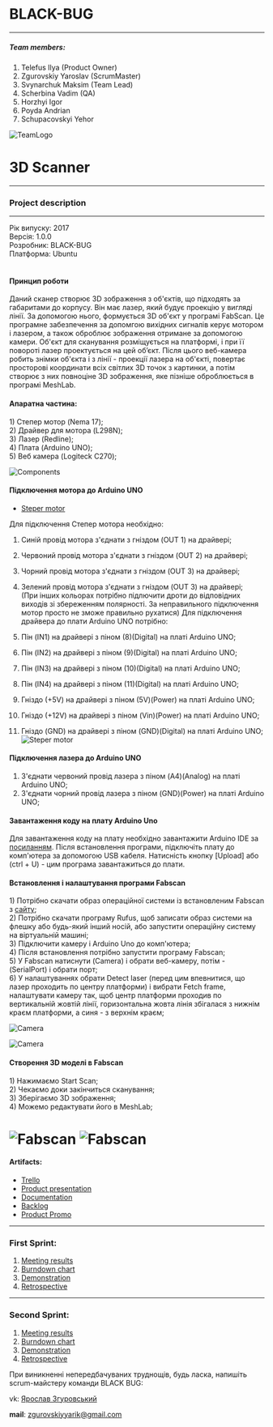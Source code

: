 # BLACK-BUG
* * *
##### Team members:   

1. Telefus Ilya (Product Owner)
2. Zgurovskiy Yaroslav (ScrumMaster)
3. Svynarchuk Maksim (Team Lead)
4. Scherbina Vadim (QA)
5. Horzhyi Igor
6. Poyda Andrian
7. Schupacovskyi Yehor

![TeamLogo](https://github.com/Valzavator/Black-Bug/blob/master/pictures/logo000.png)

# 3D Scanner
* * *
### Project description  


* * *
Рік випуску: 2017<br/>
Версія: 1.0.0<br/>
Розробник: BLACK-BUG<br/>
Платформа: Ubuntu<br/>
<br/>
<h4>Принцип роботи</h4>
Даний сканер створює 3D зображення з об'єктів, що підходять за габаритами до корпусу. Він має лазер, який будує проекцію у вигляді лінії. За допомогою нього, формується 3D об'єкт у програмі FabScan. Це програмне забезпечення за допомгою вихідних сигналів керує мотором і лазером, а також оброблює зображення отримане за допомогою камери. Об'єкт для сканування розміщується на платформі, і при її повороті лазер проектується на цей об’єкт. Після цього веб-камера робить знімки об'єкта і з лінії - проекції лазера на об'єкті, повертає просторові координати всіх світлих 3D точок з картинки, а потім створює з них повноціне 3D зображення, яке пізніше оброблюється в програмі MeshLab.


<h4>Апаратна частина:</h4>
1) Степер мотор (Nema 17);<br/>
2) Драйвер для мотора (L298N);<br/>
3) Лазер (Redline);<br/>
4) Плата (Arduino UNO);<br/>
5) Веб камера (Logiteck C270);

![Components](https://github.com/Valzavator/Black-Bug/blob/master/pictures/4.jpg)

<h4>Підключення мотора до Arduino UNO</h4>

* [Steper motor](http://arduino-diy.com/arduino-drayver-shagovogo-dvigatelya-i-dvigatelya-postoyannogo-toka-L298N)

 Для підключення Степер мотора необхідно: <br />
  1) Синій провід мотора з'єднати з гніздом (OUT 1) на драйвері; <br />
  2) Червоний провід мотора з'єднати з гніздом (OUT 2) на драйвері; <br />
  3) Чорний провід мотора з'єднати з гніздом (OUT 3) на драйвері; <br />
  4) Зелений провід мотора з'єднати з гніздом (OUT 3) на драйвері; <br />
  (При інших кольорах потрібно підлючити дроти до відповідних виходів зі збереженням полярності.
   За неправильного підключення мотор просто не зможе правильно рухатися)
 Для підключення драйвера до плати Arduino UNO потрібно:<br />
 
  1) Пін (IN1) на драйвері з піном (8)(Digital) на платі Arduino UNO;<br />
  2) Пін (IN2) на драйвері з піном (9)(Digital) на платі Arduino UNO;<br />
  3) Пін (IN3) на драйвері з піном (10)(Digital) на платі Arduino UNO;<br />
  4) Пін (IN4) на драйвері з піном (11)(Digital) на платі Arduino UNO;<br />
  5) Гніздо (+5V) на драйвері з піном (5V)(Power) на платі Arduino UNO;<br />
  6) Гніздо (+12V) на драйвері з піном (Vin)(Power) на платі Arduino UNO;<br />
  7) Гніздо (GND) на драйвері з піном (GND)(Digital) на платі Arduino UNO;<br />
 ![Steper motor](https://github.com/Valzavator/Black-Bug/blob/master/pictures/5.jpg)
 <h4>Підключення лазера до Arduino UNO</h4>
 
 1) З'єднати червоний провід лазера з піном (A4)(Analog) на платі Arduino UNO;
 2) З'єднати чорний провід лазера з піном (GND)(Power) на платі Arduino UNO;
 
 <h4>Завантаження коду на плату Arduino Uno</h4>
 Для завантаження коду на плату необхідно завантажити Arduino IDE за <a href="https://www.arduino.cc/en/main/software">посиланням</a>. 
 Після встановлення програми, підключіть плату до комп'ютера за допомогою USB кабеля.
 Натисність кнопку [Upload] або (ctrl + U) - цим програма завантажиться до плати. 
 
 <h4>Встановлення і налаштування програми Fabscan</h4>
  1) Потрібно скачати образ операційної системи із встановленим Fabscan з <a href="https://mega.co.nz/#!PBpkyaLJ!HI7zpQlAtdMfsEZTHtIGOVrEu5V4HfJIRtR4oGGSgOU">сайту</a>; <br/> 
  2) Потрібно скачати програму Rufus, щоб записати образ системи на флешку або будь-який інший носій, або запустити операційну систему на віртуальній машині;<br/> 
  3) Підключити камеру і Arduino Uno до комп'ютера;<br/> 
  4) Після встановлення потрібно запустити програму Fabscan; <br/> 
  5) У Fabscan натиснути (Camera) і обрати веб-камеру, потім - (SerialPort) і обрати порт;<br/> 
  6) У налаштуваннях обрати Detect laser (перед цим впевнитися, що лазер проходить по центру платформи) і вибрати Fetch frame, налаштувати камеру так, щоб центр платформи проходив по вертикальній жовтій лінії, горизонтальна жовта лінія збігалася з нижнім краєм платформи, а синя - з верхнім краєм;<br/>
  
![Camera](https://github.com/Valzavator/Black-Bug/blob/master/pictures/7DrBMTKedAM.jpg)

![Camera](https://github.com/Valzavator/Black-Bug/blob/master/pictures/7D1fuSHXWdI.jpg)
 
 <h4>Створення 3D моделі в Fabscan</h4>
  1) Нажимаємо Start Scan; <br/> 
  2) Чекаємо доки закінчиться сканування; <br/> 
  3) Зберігаємо 3D зображення; <br/> 
  4) Можемо редактувати його в MeshLab;<br/> 
  
![Fabscan](https://github.com/Valzavator/Black-Bug/blob/master/pictures/Screenshot%20from%202017-05-16%2018_24_02.png)
![Fabscan](https://github.com/Valzavator/Black-Bug/blob/master/pictures/Screenshot%20from%202017-05-16%2018_24_17.png)
=======
#### Artifacts:   
* [Trello](https://trello.com/b/F3zNZruQ)
* [Product presentation](http://bit.ly/2lVrU3Q)
* [Documentation](http://bit.ly/2kQ0Qha)
* [Backlog](http://bit.ly/2nkHjvf)
* [Product Promo](https://vimeo.com/217564097)

***
### First Sprint:
 1. [Meeting results](https://docs.google.com/document/d/1kmjobeilXp_ZA3lZIO_0rtM-2dQugZglF6AtuJD-hkA/edit)
 2. [Burndown chart](https://docs.google.com/spreadsheets/d/1LUHoXHVKs5BOQdXvgvltlPh0r4Mgdk2N_VevaNBWwcw/edit#gid=0)
 3. [Demonstration](https://docs.google.com/presentation/d/1RCCShzS-B44vs8E8ptXKodee4wYFuRrP4_AFhzkOGIM/edit#slide=id.p)
 4. [Retrospective](https://docs.google.com/spreadsheets/d/12M1vhFPr1G7U9iy_pcF-Dk78S6Zlp-XNKGRcF35NmX0/edit#gid=0)
***
### Second Sprint:
 1. [Meeting results](https://docs.google.com/document/d/1M6DtZRIyx79GnB-XEwr8rDi_GVmutUE3aYN6NCFEzQU/edit)
 2. [Burndown chart](https://docs.google.com/spreadsheets/d/1ttTtAEPC3I_B0nDH0Pmi0iFZeREc9R0mYm4dI4_D3n8/edit#gid=0)
 3. [Demonstration](https://docs.google.com/presentation/d/1104nvUqWnwmXt8XBXt5iOy6z2K5ebzEyvRYoFUYVLnY/edit?usp=sharing)
 4. [Retrospective](https://docs.google.com/spreadsheets/d/1cNZexZf32fRIZeDvcfuvelYbxX21ZWc3OF92iE9uEN0/edit?usp=sharing)
 
 При виникненні непередбачуваних труднощів, будь ласка, напишіть scrum-майстеру команди BLACK BUG:

vk: <a href="https://vk.com/id146075988">Ярослав Згуровський</a><br/> 

<b>mail</b>: zgurovskiyyarik@gmail.com <br/>
